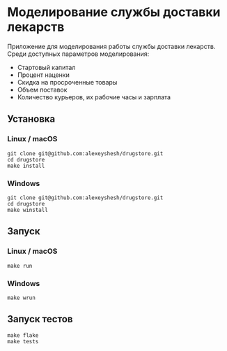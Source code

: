# Моделирование службы доставки лекарств

Приложение для моделирования работы службы доставки лекарств. Среди доступных параметров моделирования:
- Стартовый капитал
- Процент наценки
- Скидка на просроченные товары
- Объем поставок
- Количество курьеров, их рабочие часы и зарплата

## Установка

### Linux / macOS

```shell
git clone git@github.com:alexeyshesh/drugstore.git
cd drugstore
make install
```

### Windows

```shell
git clone git@github.com:alexeyshesh/drugstore.git
cd drugstore
make winstall
```

## Запуск

### Linux / macOS

```shell
make run
```

### Windows

```shell
make wrun
```

## Запуск тестов

```shell
make flake
make tests
```
